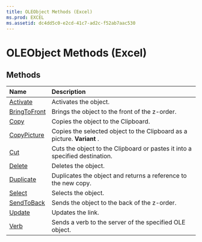 ```yaml
---
title: OLEObject Methods (Excel)
ms.prod: EXCEL
ms.assetid: dc4dd5c0-e2cd-41c7-ad2c-f52ab7aac530
---
```



# OLEObject Methods (Excel)

## Methods



|**Name**|**Description**|
|:-----|:-----|
|[Activate](oleobject-activate-method-excel.md)|Activates the object.|
|[BringToFront](oleobject-bringtofront-method-excel.md)|Brings the object to the front of the z-order.|
|[Copy](oleobject-copy-method-excel.md)|Copies the object to the Clipboard.|
|[CopyPicture](oleobject-copypicture-method-excel.md)|Copies the selected object to the Clipboard as a picture.  **Variant** .|
|[Cut](oleobject-cut-method-excel.md)|Cuts the object to the Clipboard or pastes it into a specified destination.|
|[Delete](oleobject-delete-method-excel.md)|Deletes the object.|
|[Duplicate](oleobject-duplicate-method-excel.md)|Duplicates the object and returns a reference to the new copy.|
|[Select](oleobject-select-method-excel.md)|Selects the object.|
|[SendToBack](oleobject-sendtoback-method-excel.md)|Sends the object to the back of the z-order.|
|[Update](oleobject-update-method-excel.md)|Updates the link.|
|[Verb](oleobject-verb-method-excel.md)|Sends a verb to the server of the specified OLE object.|

